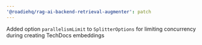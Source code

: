 ```yaml
---
'@roadiehq/rag-ai-backend-retrieval-augmenter': patch
---
```


Added option `parallelismLimit` to `SplitterOptions` for limiting concurrency during creating TechDocs embeddings
